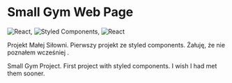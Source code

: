 # Small Gym Web Page

<img src="https://img.shields.io/badge/React-20232A?style=for-the-badge&logo=react&logoColor=61DAFB" alt="React"/>,
<img src="https://img.shields.io/badge/styled--components-DB7093?style=for-the-badge&logo=styled-components&logoColor=white" alt="Styled Components"/>,
<img src="https://img.shields.io/badge/React_Router-CA4245?style=for-the-badge&logo=react-router&logoColor=white" alt="React"/>

Projekt Małej Siłowni.
Pierwszy projekt ze styled components. Żałuję, że nie poznałem wcześniej .

Small Gym Project.
First project with styled components. I wish I had met them sooner.
